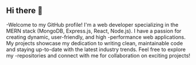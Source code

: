 ## Hi there 👋

<!--
**RafiulAlamRami/RafiulAlamRami** is a ✨ _special_ ✨ repository because its `README.md` (this file) appears on your GitHub profile.

Here are some ideas to get you started:


- 🔭 I’m currently working on ...
- 🌱 I’m currently learning ...
- 👯 I’m looking to collaborate on ...
- 🤔 I’m looking for help with ...
- 💬 Ask me about ...
- 📫 How to reach me: ...
- 😄 Pronouns: ...
- ⚡ Fun fact: ...
-->

-Welcome to my GitHub profile! I'm a web developer specializing in the MERN stack (MongoDB, Express.js, React, Node.js). I have a passion for creating dynamic, user-friendly, and high -performance web applications. My projects showcase my dedication to writing clean, maintainable code and staying up-to-date with the latest industry trends. Feel free to explore my -repositories and connect with me for collaboration on exciting projects!
